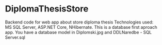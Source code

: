 # DiplomaThesisStore
Backend code for web app about store diploma thesis
Technologies used: MS SQL Server, ASP.NET Core, NHibernate.
This is a database first aproach app.
You have a database model in Diplomski.jpg and DDLNaredbe - SQL Server.sql
